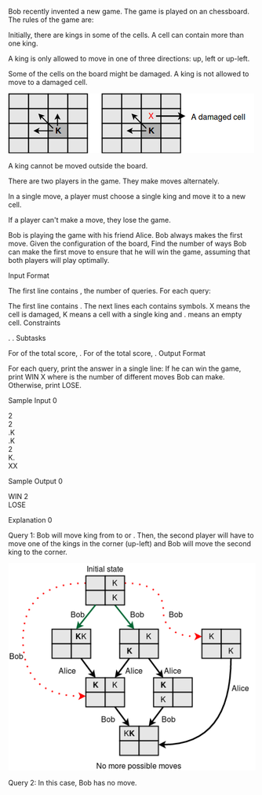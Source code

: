 Bob recently invented a new game. The game is played on an  chessboard. The rules of the game are:

Initially, there are kings in some of the cells. A cell can contain more than one king.

A king is only allowed to move in one of three directions: up, left or up-left.

Some of the cells on the board might be damaged. A king is not allowed to move to a damaged cell.

<img src="../images/bobs_game_img1.png">

A king cannot be moved outside the board.

There are two players in the game. They make moves alternately.

In a single move, a player must choose a single king and move it to a new cell.

If a player can't make a move, they lose the game.

Bob is playing the game with his friend Alice. Bob always makes the first move. Given the configuration of the board, Find the number of ways Bob can make the first move to ensure that he will win the game, assuming that both players will play optimally.

Input Format

The first line contains , the number of queries. For each query:

The first line contains .
The next  lines each contains  symbols. X means the cell is damaged, K means a cell with a single king and . means an empty cell.
Constraints

.
.
Subtasks

For  of the total score, .
For  of the total score, .
Output Format

For each query, print the answer in a single line: If he can win the game, print WIN X where  is the number of different moves Bob can make. Otherwise, print LOSE.

Sample Input 0 <br>

2<br>
2<br>
.K<br>
.K<br>
2<br>
K.<br>
XX<br>

Sample Output 0 <br>

WIN 2 <br>
LOSE <br>

Explanation 0 <br>

Query 1:
Bob will move king from  to  or . Then, the second player will have to move one of the kings in the corner (up-left) and Bob will move the second king to the corner.

<img src="../images/bobs_game_img2.png">

Query 2:
In this case, Bob has no move.
